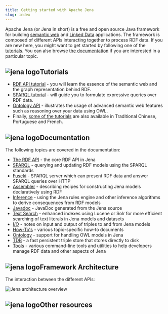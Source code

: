 ```yaml
---
title: Getting started with Apache Jena
slug: index
---
```


Apache Jena (or Jena in short) is a free and open source Java 
framework for building [semantic web](https://en.wikipedia.org/wiki/Semantic_Web) and 
[Linked Data](http://linkeddata.org/) applications.
The framework is composed of different APIs interacting together to process RDF data. If you are new here, you might want to
get started by following one of the [tutorials](/tutorials/index.html). You can also browse [the documentation](/documentation/index.html) if you are interested in a particular topic.

<h2><img class="logo-menu" src="/images/jena-logo/jena-logo-notext-small.png" alt="jena logo">Tutorials</h2>

* [RDF API tutorial](/tutorials/rdf_api.html) - you will learn 
the essence of the semantic web and the graph representation
behind RDF.
* [SPARQL tutorial](/tutorials/sparql.html) - will guide you 
to formulate expressive queries over RDF data.
* [Ontology API](/documentation/ontology) - illustrates the
usage of advanced semantic web features such as reasoning over your data using OWL.
* Finally, [some of the tutorials](/tutorials/index.html) are also available in Traditional Chinese, Portuguese and French.

<h2><img class="logo-menu" src="/images/jena-logo/jena-logo-notext-small.png" alt="jena logo">Documentation</h2>

The following topics are covered in the documentation:

* [The RDF API](/documentation/rdf/) - the core RDF API in Jena
* [SPARQL](/documentation/query/) - querying and updating RDF models using the SPARQL standards
* [Fuseki](/documentation/fuseki2/) - SPARQL server which can present RDF data and answer SPARQL queries over HTTP
* [Assembler](/documentation/assembler/) - describing recipes for constructing Jena models declaratively using RDF
* [Inference](/documentation/inference/) - using the Jena rules engine and other inference algorithms to derive consequences from RDF models
* [Javadoc](/documentation/javadoc/) - JavaDoc generated from the Jena source
* [Text Search](/documentation/query/text-query.html) - enhanced indexes using Lucene or Solr for more efficient searching of text literals in Jena models and datasets
* [I/O](/documentation/io/) - notes on input and output of triples to and from Jena models
* [How-To's](/documentation/notes/) - various topic-specific how-to documents
* [Ontology](/documentation/ontology/) - support for handling OWL models in Jena
* [TDB](/documentation/tdb/) - a fast persistent triple store that stores directly to disk
* [Tools](/documentation/tools/) - various command-line tools and utilities to help developers manage RDF data and other aspects of Jena

<h2><img class="logo-menu" src="/images/jena-logo/jena-logo-notext-small.png" alt="jena logo">Framework Architecture</h2>

The interaction between the different APIs:

![Jena architecture overview](/images/jena-architecture.png "Jena architecture overview")

<h2><img class="logo-menu" src="/images/jena-logo/jena-logo-notext-small.png" alt="jena logo">Other resources</h2>
